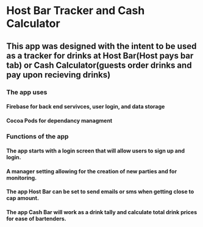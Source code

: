 # Host Bar Tracker and Cash Calculator

## This app was designed with the intent to be used as a tracker for drinks at Host Bar(Host pays bar tab) or Cash Calculator(guests order drinks and pay upon recieving drinks)

### The app uses
#### Firebase for back end servivces, user login, and data storage
#### Cocoa Pods for dependancy managment

### Functions of the app
#### The app starts with a login screen that will allow users to sign up and login.
#### A manager setting allowing for the creation of new parties and for monitoring.
#### The app Host Bar can be set to send emails or sms when getting close to cap amount.
#### The app Cash Bar will work as a drink tally and calculate total drink prices for ease of bartenders.
